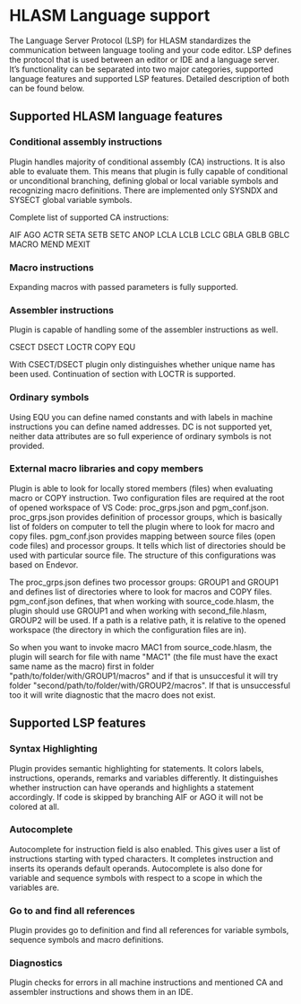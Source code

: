 # HLASM Language support

The Language Server Protocol (LSP) for HLASM standardizes the communication between language tooling and your code editor. LSP defines the protocol that is used between an editor or IDE and a language server. It’s functionality can be separated into two major categories, supported language features and supported LSP features. Detailed description of both can be found below.

## Supported HLASM language features
### Conditional assembly instructions
Plugin handles majority of conditional assembly (CA) instructions. It is also able to evaluate them. This means that plugin is fully capable of conditional or unconditional branching, defining global or local variable symbols and recognizing macro definitions. There are implemented only SYSNDX and SYSECT global variable symbols. 

Complete list of supported CA instructions:

AIF
AGO
ACTR
SETA
SETB
SETC
ANOP
LCLA
LCLB
LCLC
GBLA
GBLB
GBLC
MACRO
MEND
MEXIT

### Macro instructions
Expanding macros with passed parameters is fully supported.

### Assembler instructions
Plugin is capable of handling some of the assembler instructions as well.

CSECT
DSECT
LOCTR
COPY
EQU

With CSECT/DSECT plugin only distinguishes whether unique name has been used. Continuation of section with LOCTR is supported.

### Ordinary symbols
Using EQU you can define named constants and with labels in machine instructions you can define named addresses. DC is not supported yet, neither data attributes are so full experience of ordinary symbols is not provided.

### External macro libraries and copy members
Plugin is able to look for locally stored members (files) when evaluating macro or COPY instruction. Two configuration files are required at the root of opened workspace of VS Code: proc_grps.json and pgm_conf.json. proc_grps.json provides definition of processor groups, which is basically list of folders on computer to tell the plugin where to look for macro and copy files. pgm_conf.json provides mapping between source files (open code files) and processor groups. It tells which list of directories should be used with particular source file. The structure of this configurations was based on Endevor.

The proc_grps.json defines two processor groups: GROUP1 and GROUP1 and defines list of directories where to look for macros and COPY files. pgm_conf.json defines, that when working with source_code.hlasm, the plugin should use GROUP1 and when working with second_file.hlasm, GROUP2 will be used. If a path is a relative path, it is relative to the opened workspace (the directory in which the configuration files are in).

So when you want to invoke macro MAC1 from source_code.hlasm, the plugin will search for file with name "MAC1" (the file must have the exact same name as the macro) first in folder "path/to/folder/with/GROUP1/macros" and if that is unsuccesful it will try folder "second/path/to/folder/with/GROUP2/macros". If that is unsuccessful too it will write diagnostic that the macro does not exist.

## Supported LSP features
### Syntax Highlighting
Plugin provides semantic highlighting for statements. It colors labels, instructions, operands, remarks and variables differently. It distinguishes whether instruction can have operands and highlights a statement accordingly. If code is skipped by branching AIF or AGO it will not be colored at all.

### Autocomplete
Autocomplete for instruction field is also enabled. This gives user a list of instructions starting with typed characters. It completes instruction and inserts its operands default operands. Autocomplete is also done for variable and sequence symbols with respect to a scope in which the variables are.

### Go to and find all references
Plugin provides go to definition and find all references for variable symbols, sequence symbols and macro definitions.

### Diagnostics  
Plugin checks for errors in all machine instructions and mentioned CA and assembler instructions and shows them in an IDE.